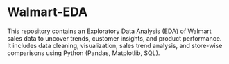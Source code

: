 # Walmart-EDA
This repository contains an Exploratory Data Analysis (EDA) of Walmart sales data to uncover trends, customer insights, and product performance. It includes data cleaning, visualization, sales trend analysis, and store-wise comparisons using Python (Pandas, Matplotlib, SQL).
